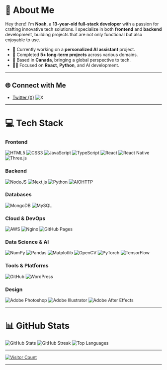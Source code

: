 # 👋 About Me

Hey there! I'm **Noah**, a **13-year-old full-stack developer** with a passion for crafting innovative tech solutions. I specialize in both **frontend** and **backend** development, building projects that are not only functional but also enjoyable to use.

- 🌟 Currently working on a **personalized AI assistant** project.
- 💼 Completed **5+ long-term projects** across various domains.
- 🍁 Based in **Canada**, bringing a global perspective to tech.
- 👨‍💻 Focused on **React**, **Python**, and AI development.

---

## 🌐 Connect with Me

- [Twitter (X)](https://x.com/prisumdevelopes) ![X](https://img.shields.io/badge/X-black.svg?style=for-the-badge&logo=X&logoColor=white)

---

# 💻 Tech Stack

### **Frontend**
![HTML5](https://img.shields.io/badge/html5-%23E34F26.svg?style=for-the-badge&logo=html5&logoColor=white) 
![CSS3](https://img.shields.io/badge/css3-%231572B6.svg?style=for-the-badge&logo=css3&logoColor=white) 
![JavaScript](https://img.shields.io/badge/javascript-%23323330.svg?style=for-the-badge&logo=javascript&logoColor=%23F7DF1E)
![TypeScript](https://img.shields.io/badge/typescript-%23007ACC.svg?style=for-the-badge&logo=typescript&logoColor=white)
![React](https://img.shields.io/badge/react-%2320232a.svg?style=for-the-badge&logo=react&logoColor=%2361DAFB)
![React Native](https://img.shields.io/badge/react_native-%2320232a.svg?style=for-the-badge&logo=react&logoColor=%2361DAFB)
![Three.js](https://img.shields.io/badge/threejs-black?style=for-the-badge&logo=three.js&logoColor=white)

### **Backend**
![NodeJS](https://img.shields.io/badge/node.js-6DA55F?style=for-the-badge&logo=node.js&logoColor=white)
![Next.js](https://img.shields.io/badge/Next-black?style=for-the-badge&logo=next.js&logoColor=white)
![Python](https://img.shields.io/badge/python-3670A0?style=for-the-badge&logo=python&logoColor=ffdd54)
![AIOHTTP](https://img.shields.io/badge/iohttp-%232C5bb4.svg?style=for-the-badge&logo=aiohttp&logoColor=white)

### **Databases**
![MongoDB](https://img.shields.io/badge/MongoDB-%234ea94b.svg?style=for-the-badge&logo=mongodb&logoColor=white)
![MySQL](https://img.shields.io/badge/mysql-4479A1.svg?style=for-the-badge&logo=mysql&logoColor=white)

### **Cloud & DevOps**
![AWS](https://img.shields.io/badge/AWS-%23FF9900.svg?style=for-the-badge&logo=amazon-aws&logoColor=white)
![Nginx](https://img.shields.io/badge/nginx-%23009639.svg?style=for-the-badge&logo=nginx&logoColor=white)
![GitHub Pages](https://img.shields.io/badge/github%20pages-121013?style=for-the-badge&logo=github&logoColor=white)

### **Data Science & AI**
![NumPy](https://img.shields.io/badge/numpy-%23013243.svg?style=for-the-badge&logo=numpy&logoColor=white)
![Pandas](https://img.shields.io/badge/pandas-%23150458.svg?style=for-the-badge&logo=pandas&logoColor=white)
![Matplotlib](https://img.shields.io/badge/Matplotlib-%23ffffff.svg?style=for-the-badge&logo=Matplotlib&logoColor=black)
![OpenCV](https://img.shields.io/badge/opencv-%23white.svg?style=for-the-badge&logo=opencv&logoColor=white)
![PyTorch](https://img.shields.io/badge/PyTorch-%23EE4C2C.svg?style=for-the-badge&logo=PyTorch&logoColor=white)
![TensorFlow](https://img.shields.io/badge/TensorFlow-%23FF6F00.svg?style=for-the-badge&logo=TensorFlow&logoColor=white)

### **Tools & Platforms**
![GitHub](https://img.shields.io/badge/github-%23121011.svg?style=for-the-badge&logo=github&logoColor=white)
![WordPress](https://img.shields.io/badge/WordPress-%23117AC9.svg?style=for-the-badge&logo=WordPress&logoColor=white)

### **Design**
![Adobe Photoshop](https://img.shields.io/badge/adobe%20photoshop-%2331A8FF.svg?style=for-the-badge&logo=adobe%20photoshop&logoColor=white)
![Adobe Illustrator](https://img.shields.io/badge/adobe%20illustrator-%23FF9A00.svg?style=for-the-badge&logo=adobe%20illustrator&logoColor=white)
![Adobe After Effects](https://img.shields.io/badge/Adobe%20After%20Effects-9999FF.svg?style=for-the-badge&logo=Adobe%20After%20Effects&logoColor=white)

---

# 📊 GitHub Stats

![GitHub Stats](https://github-readme-stats.vercel.app/api?username=prisumdevolopes&theme=dark&hide_border=false&include_all_commits=true&count_private=true)
![GitHub Streak](https://github-readme-streak-stats.herokuapp.com/?user=prisumdevolopes&theme=dark&hide_border=false)
![Top Languages](https://github-readme-stats.vercel.app/api/top-langs/?username=prisumdevolopes&theme=dark&hide_border=false&include_all_commits=true&count_private=true&layout=compact)

---

[![Visitor Count](https://visitcount.itsvg.in/api?id=prisumdevolopes&icon=6&color=0)](https://visitcount.itsvg.in)

---
